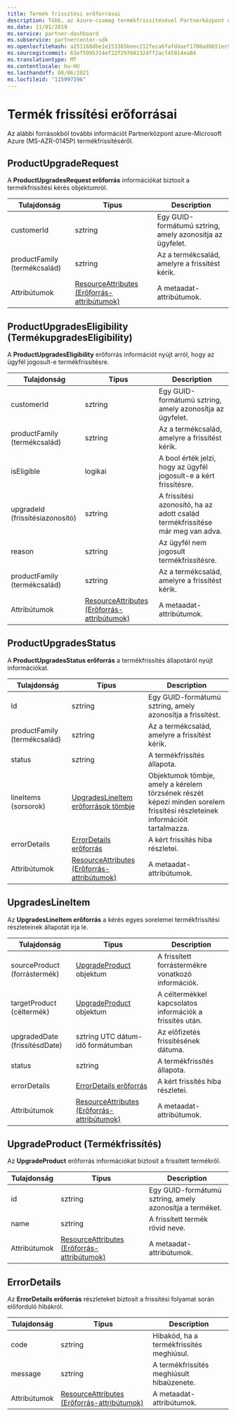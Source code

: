 ```yaml
---
title: Termék frissítési erőforrásai
description: Több, az Azure-csomag termékfrissítésével Partnerközpont erőforrást is használhat. Ezek közé tartozik a ProductUpgradeRequest, a ProductUpgradesEligibility, a ProductUpgradesStatus, az UpgradesLineItem, az UpgradeProduct és az ErrorDetails.
ms.date: 11/01/2019
ms.service: partner-dashboard
ms.subservice: partnercenter-sdk
ms.openlocfilehash: a251168dbe1e153365beec212feca6fafddaef1700ad8651ec9d459aebf24600
ms.sourcegitcommit: 63ef5995314ef22f29768132dff2acf45914ea84
ms.translationtype: MT
ms.contentlocale: hu-HU
ms.lasthandoff: 08/06/2021
ms.locfileid: "115997396"
---
```

# <a name="product-upgrade-resources"></a>Termék frissítési erőforrásai

Az alábbi forrásokból további információt Partnerközpont azure-Microsoft Azure (MS-AZR-0145P) termékfrissítéséről.

## <a name="productupgraderequest"></a>ProductUpgradeRequest

A **ProductUpgradesRequest erőforrás** információkat biztosít a termékfrissítési kérés objektumról.

| Tulajdonság      | Típus                                                          | Description                                                |
|---------------|---------------------------------------------------------------|------------------------------------------------------------|
| customerId    | sztring                                                        | Egy GUID-formátumú sztring, amely azonosítja az ügyfelet.      |
| productFamily (termékcsalád) | sztring                                                        | Az a termékcsalád, amelyre a frissítést kérik. |
| Attribútumok    | [ResourceAttributes (Erőforrás-attribútumok)](utility-resources.md#resourceattributes) | A metaadat-attribútumok.                                   |

## <a name="productupgradeseligibility"></a>ProductUpgradesEligibility (TermékupgradesEligibility)

A **ProductUpgradesEligibility** erőforrás információt nyújt arról, hogy az ügyfél jogosult-e termékfrissítésre.

| Tulajdonság      | Típus                                                          | Description                                                                      |
|---------------|---------------------------------------------------------------|----------------------------------------------------------------------------------|
| customerId    | sztring                                                        | Egy GUID-formátumú sztring, amely azonosítja az ügyfelet.                            |
| productFamily (termékcsalád) | sztring                                                        | Az a termékcsalád, amelyre a frissítést kérik.                       |
| isEligible    | logikai                                                          | A bool érték jelzi, hogy az ügyfél jogosult-e a kért frissítésre. |
| upgradeId (frissítésiazonosító)     | sztring                                                        | A frissítési azonosító, ha az adott család termékfrissítése már meg van adva.        |
| reason        | sztring                                                        | Az ügyfél nem jogosult termékfrissítésre.                |
| productFamily (termékcsalád) | sztring                                                        | Az a termékcsalád, amelyre a frissítést kérik.                       |
| Attribútumok    | [ResourceAttributes (Erőforrás-attribútumok)](utility-resources.md#resourceattributes) | A metaadat-attribútumok.                                                         |

## <a name="productupgradesstatus"></a>ProductUpgradesStatus

A **ProductUpgradesStatus erőforrás** a termékfrissítés állapotáról nyújt információkat.

| Tulajdonság | Típus   | Description                                          |
|----------|--------|------------------------------------------------------|
| Id       | sztring | Egy GUID-formátumú sztring, amely azonosítja a frissítést. |
| productFamily (termékcsalád)       | sztring                                                         | Az a termékcsalád, amelyre a frissítést kérik.
| status              | sztring                                                         | A termékfrissítés állapota.
| lineItems (sorsorok)           | [UpgradesLineItem erőforrások tömbje](#upgradeslineitem)       | Objektumok tömbje, amely a kérelem törzsének részét képezi minden sorelem frissítési részleteinek információit tartalmazza.
| errorDetails        | [ErrorDetails erőforrás](#errordetails)                         | A kért frissítés hiba részletei.
| Attribútumok          | [ResourceAttributes (Erőforrás-attribútumok)](utility-resources.md#resourceattributes)  | A metaadat-attribútumok. |

## <a name="upgradeslineitem"></a>UpgradesLineItem

Az **UpgradesLineItem erőforrás** a kérés egyes sorelemei termékfrissítési részleteinek állapotát írja le.

| Tulajdonság      | Típus                                                          | Description                                       |
|---------------|---------------------------------------------------------------|---------------------------------------------------|
| sourceProduct (forrástermék) | [UpgradeProduct](#upgradeproduct) objektum                      | A frissített forrástermékre vonatkozó információk. |
| targetProduct (céltermék) | [UpgradeProduct](#upgradeproduct) objektum                      | A céltermékkel kapcsolatos információk a frissítés után.   |
| upgradedDate (frissítésdDate)  | sztring UTC dátum-idő formátumban                                | Az előfizetés frissítésének dátuma.           |
| status        | sztring                                                        | A termékfrissítés állapota.                |
| errorDetails  | [ErrorDetails erőforrás](#errordetails)                        | A kért frissítés hiba részletei.          |
| Attribútumok    | [ResourceAttributes (Erőforrás-attribútumok)](utility-resources.md#resourceattributes) | A metaadat-attribútumok.                          |

## <a name="upgradeproduct"></a>UpgradeProduct (Termékfrissítés)

Az **UpgradeProduct** erőforrás információkat biztosít a frissített termékről.

| Tulajdonság   | Típus                                                          | Description                                          |
|------------|---------------------------------------------------------------|------------------------------------------------------|
| id         | sztring                                                        | Egy GUID-formátumú sztring, amely azonosítja a terméket. |
| name       | sztring                                                        | A frissített termék rövid neve.         |
| Attribútumok | [ResourceAttributes (Erőforrás-attribútumok)](utility-resources.md#resourceattributes) | A metaadat-attribútumok.                             |

## <a name="errordetails"></a>ErrorDetails

Az **ErrorDetails erőforrás** részleteket biztosít a frissítési folyamat során előforduló hibákról.

| Tulajdonság   | Típus                                                          | Description                                       |
|------------|---------------------------------------------------------------|---------------------------------------------------|
| code       | sztring                                                        | Hibakód, ha a termékfrissítés meghiúsul.      |
| message    | sztring                                                        | A termékfrissítés meghiúsult hibaüzenete. |
| Attribútumok | [ResourceAttributes (Erőforrás-attribútumok)](utility-resources.md#resourceattributes) | A metaadat-attribútumok.                          |
